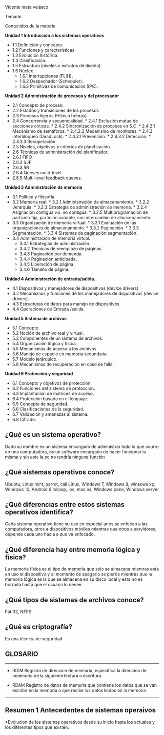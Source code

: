 Vicente mata velasco

Temario

Contenidos de la materia

**Unidad 1 Introducción a los sistemas operativos**
* 1.1 Definición y concepto. 
* 1.2 Funciones y características.
* 1.3 Evolución histórica. 
* 1.4 Clasificación. 
* 1.5 Estructura (niveles o estratos de diseño). 
* 1.6 Núcleo. 
     * 1.6.1 Interrupciones (FLIH). 
     * 1.6.2 Despachador (Scheduler). 
     * 1.6.3 Primitivas de comunicación (IPC).

**Unidad 2 Administración de procesos y del procesador**
* 2.1 Concepto de proceso. 
* 2.2 Estados y transiciones de los procesos 
* 2.3 Procesos ligeros (Hilos o hebras). 
* 2.4 Concurrencia y secuencialidad. 
      * 2.4.1 Exclusión mutua de secciones críticas.
      * 2.4.2 Sincronización de procesos en S.C. 
               * 2.4.2.1 Mecanismo de semáforos.
               * 2.4.2.2 Mecanismo de monitores. 
      * 2.4.3 Interbloqueo (DeadLock). 
               * 2.4.3.1 Prevención. 
               * 2.4.3.2 Detección. 
               * 2.4.3.3 Recuperación. 
* 2.5 Niveles, objetivos y criterios de planificación. 
* 2.6 Técnicas de administración del planificador. 
* 2.6.1 FIFO 
* 2.6.2 SJF 
* 2.6.3 RR 
* 2.6.4 Queves multi-level. 
* 2.6.5 Multi-level feedback queves.

**Unidad 3 Administración de memoria**
* 3.1 Política y filosofía.
* 3.2 Memoria real. 
        * 3.2.1 Administración de almacenamiento. 
        * 3.2.2 Jerarquía. 
        * 3.2.3 Estrategia de administración de memoria. 
        * 3.2.4 Asignación contigua v.s. no contigua. 
        * 3.2.5 Multiprogramación de partición fija, partición variable, con intercambio de   almacenamiento. 
* 3.3 Organización de memoria virtual. 
       * 3.3.1 Evaluación de las organizaciones de almacenamiento. 
       * 3.3.2 Paginación. 
       * 3.3.3 Segmentación. 
       * 3.3.4 Sistemas de paginación segmentación. 
* 3.4 Administración de memoria virtual. 
     * 3.4.1 Estrategias de administración. 
     * 3.4.2 Técnicas de reemplazo de páginas. 
     * 3.4.3 Paginación por demanda. 
     * 3.4.4 Paginación anticipada. 
     * 3.4.5 Liberación de página. 
     * 3.4.6 Tamaño de página.

**Unidad 4 Administración de entrada/salida.**
* 4.1 Dispositivos y manejadores de dispositivos (device drivers)
* 4.2 Mecanismos y funciones de los manejadores de dispositivos (device drivers).
* 4.3 Estructuras de datos para manejo de dispositivos. 
* 4.4 Operaciones de Entrada /salida.


**Unidad 5 Sistema de archivos**
* 5.1 Concepto. 
* 5.2 Noción de archivo real y virtual. 
* 5.3 Componentes de un sistema de archivos. 
* 5.4 Organización lógica y física. 
* 5.5 Mecanismos de acceso a los archivos. 
* 5.6 Manejo de espacio en memoria secundaria. 
* 5.7 Modelo jerárquico. 
* 5.8 Mecanismos de recuperación en caso de falla.

**Unidad 6 Protección y seguridad** 
* 6.1 Concepto y objetivos de protección. 
* 6.2 Funciones del sistema de protección. 
* 6.3 Implantación de matrices de acceso. 
* 6.4 Protección basada en el lenguaje. 
* 6.5 Concepto de seguridad. 
* 6.6 Clasificaciones de la seguridad. 
* 6.7 Validación y amenazas al sistema. 
* 6.8 Cifrado.


## ¿Qué es un sistema operativo?
Dado su nombre es un sistema encargado de administrar todo lo que ocurre en una computadora, es un software encargado de hacer funcionar la misma y sin este la pc no tendría ninguna función 
## ¿Qué sistemas operativos conoce?
Ububtu, Linux mint, parrot, cali Linux, Windows 7, Windows 8, winsows xp, Windows 10, Android 6 lolipop, ios, mac os, Windows pone, Windows server
## ¿Qué diferencias entre estos sistemas operativos identifica?
Cada sistema operativo tiene su uso en especial unos se enfocan a las computadora, otros a dispositivos móviles mientras que otros a servidores; depende cada uno hacia a que va enfocado.
## ¿Qué diferencia hay entre memoria lógica y física?
La memoria física es el tipo de memoria que solo se almacena mientras esta en uso el dispositivo y al momento de apagarlo se pierde mientras que la memoria lógica es la que se almacena en su disco local y esta no es borrada hasta que el usuario lo desee.
## ¿Qué tipos de sistemas de archivos conoce?
Fat 32, NTFS
## ¿Qué es criptografía?
Es una técnica de seguridad 

## GLOSARIO
________________________________________________________________________________________________________________________
* RDIM Registro de direccion de memoria, especifica la direccion de moemoria de la siguiente
lectura o escritura.

* RDAM Registro de datos de memoria que contiene los datos que se van escribir en la memoria o que recibe los datos
leidos en la memoria
__________________________________________________________________________________________________________________

## Resumen 1 Antecedentes de sistemas operaivos 
*Evolucion de los sistemas operativos desde su inicio hasta los actuales y los diferentes tipos que existen.
